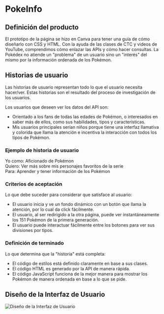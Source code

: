 # PokeInfo

## Definición del producto
El prototipo de la página se hizo en Canva para tener una guía de cómo diseñarlo con CSS y HTML. Con la ayuda de las clases de CTC y videos de YouTube, comprendimos cómo enlazar las APIs y cómo hacer consultas. La Pokédex no atiende un "problema" de un usuario sino un "interés" del mismo por la información ordenada de los Pokémon.

## Historias de usuario
Las historias de usuario representan todo lo que el usuario necesita hacer/ver. Estas historias son el resultado del proceso de investigación de los usuarios. 


Los usuarios que deseen ver los datos del API son:

- Orientado a los fans de todas las edades de Pokémon, o interesados en saber más de ellos, como sus habilidades, tipos y características.
- Mis usuarios principales serían niños porque tiene una interfaz llamativa y colorida que llama la atención e incentiva la interacción con todos los tipos de Pokémon.

### Ejemplo de historia de usuario
Yo como: Aficionado de Pokémon  
Quiero: Ver más sobre mis personajes favoritos de la serie  
Para: Aprender y tener información de los Pokémon

### Criterios de aceptación
Lo que debe suceder para considerar que satisface al usuario:

- El usuario inicia y ve un fondo dinámico con un botón que llama la atención, por lo cual da click fácilmente.
- El usuario, al ser redirigido a la otra página, puede ver instantáneamente los 151 Pokémon de la primera generación.
- El usuario puede interactuar fácilmente entre los botones para ver sus divisiones por tipos.

### Definición de terminado
Lo que determina que la "historia" está completa:

- El código de estilos está definido claramente en base a sus clases.
- El código HTML es generado por la API de manera rápida.
- El código JavaScript funciona de la mejor manera para mostrar los Pokémon de manera ordenada en base a lo que se pide.

## Diseño de la Interfaz de Usuario
![Diseño de la Interfaz de Usuario](https://github.com/jezabel7/ProyectoAPI/blob/main/API%20Jezabel/assetsJ/filesJ/Pokedex.jpg)
